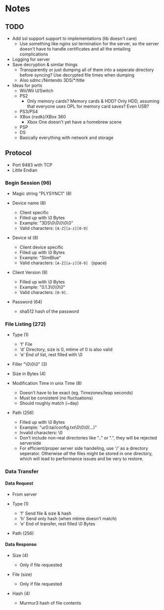 # Notes
## TODO
- Add ssl support support to implementations (lib doesn't care)
  - Use something like nginx ssl termination for the server, so the
    server doesn't have to handle certificates and all the entailing complications
- Logging for server
- Save decryption & similar things
  - Transparently or just dumping all of them into a seperate directory before
    syncing? Use decrypted file times when dumping
  - Also sdmc:/Nintendo 3DS/*/title
- Ideas for ports
  - Wii/Wii U/Switch
  - PS2
    - Only memory cards? Memory cards & HDD? Only HDD, assuming that everyone
      uses OPL for memory card saves? Even USB?
  - PS3/PS4
  - XBox (nxdk)/XBox 360
    - Xbox One doesn't yet have a homebrew scene
  - PSP
  - DS
  - Basically everything with network and storage
## Protocol
- Port 9483 with TCP
- Little Endian
### Begin Session (96)
- Magic string "PLYSYNC1" (8)
- Device name (8)

  - Client specific
  - Filled up with \0 Bytes
  - Example: "3DS\0\0\0\0\0"
  - Valid characters: ```[A-Z][a-z][0-9]```

- Device id (8)

  - Client device specific
  - Filled up with \0 Bytes
  - Example: "SlimBlue"
  - Valid characters: ```[A-Z][a-z][0-9] ``` (space)

- Client Version (8)

  - Filled up with \0 Bytes
  - Example: "0.1.3\0\0\0"
  - Valid characters: ```[0-9].```

- Password (64)

  - sha512 hash of the password

### File Listing (272)
- Type (1)

  - 'f' File
  - 'd' Directory, size is 0, mtime of 0 is also valid
  - 'e' End of list, rest filled with \0

- Filler "\0\0\0" (3)
- Size in Bytes (4)
- Modification Time in unix Time (8)

  - Doesn't have to be exact (eg. Timezones/leap seconds)
  - Must be consistent (no fluctuations)
  - Should roughly match (~day)

- Path (256)

  - Filled up with \0 Bytes
  - Example: "ur0:tai/config.txt\0\0\0(...)"
  - Invalid characters: \0
  - Don't include non-real directories like ".." or ".", they will be rejected
    serverside
  - For efficient/proper server side handeling, use '/' as a directory seperator.
    Otherwise *all* the files might be stored in one directory, which will lead
    to performance issues and be very to restore.
### Data Transfer
#### Data Request
- From server
- Type (1)

  - 'f' Send file & size & hash
  - 'h' Send only hash (when mtime doesn't match)
  - 'e' End of transfer, rest filled \0 Bytes

- Path (256)
#### Data Response
- Size (4)

  - Only if file requested

- File (size)

  - Only if file requested

- Hash (4)

  - Murmur3 hash of file contents
